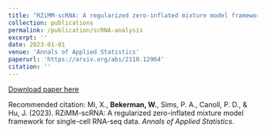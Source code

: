 ```yaml
---
title: "RZiMM-scRNA: A regularized zero-inflated mixture model framework for single-cell RNA-seq data"
collection: publications
permalink: /publication/scRNA-analysis
excerpt: ''
date: 2023-01-01
venue: 'Annals of Applied Statistics'
paperurl: 'https://arxiv.org/abs/2110.12964'
citation: ''
---
```

[Download paper here](https://arxiv.org/pdf/2110.12964)

Recommended citation: Mi, X., <b>Bekerman, W.</b>, Sims, P. A., Canoll, P. D., & Hu, J. (2023). RZiMM-scRNA: A regularized zero-inflated mixture model framework for single-cell RNA-seq data. <i>Annals of Applied Statistics</i>.
